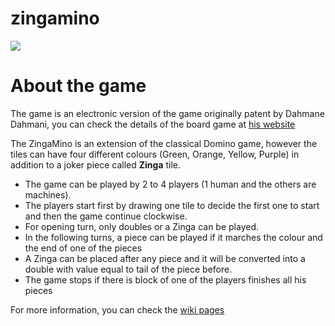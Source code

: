 # zingamino

![](https://camo.githubusercontent.com/9fcdfeceac3962b4f03a3932e2515db6d4b790eb/68747470733a2f2f6269746275636b65742e6f72672f7265706f2f58676b6579382f696d616765732f333839323337323135342d5a696e615f6f6666696369616c5f6c6f676f2e504e47)


# About the game

The game is an electronic version of the game originally patent by Dahmane Dahmani, you can check the details of the board game at [his website](http://www.zingamino.com/About_Us.html)


The ZingaMino is an extension of the classical Domino game, however the tiles can have four different colours (Green, Orange, Yellow, Purple) in addition to a joker piece called **Zinga** tile.
* The game can be played by 2 to 4 players (1 human and the others are machines).
* The players start first by drawing one tile to decide the first one to start and then the game continue clockwise.
* For opening turn, only doubles or a Zinga can be played.
* In the following turns, a piece can be played if it marches the colour and the end of one of the pieces
* A Zinga can be placed after any piece and it will be converted into a double with value equal to tail of the piece before.
* The game stops if there is block of one of the players finishes all his pieces

For more information, you can check the [wiki pages](https://github.com/sirusb/zingamino/wiki)
